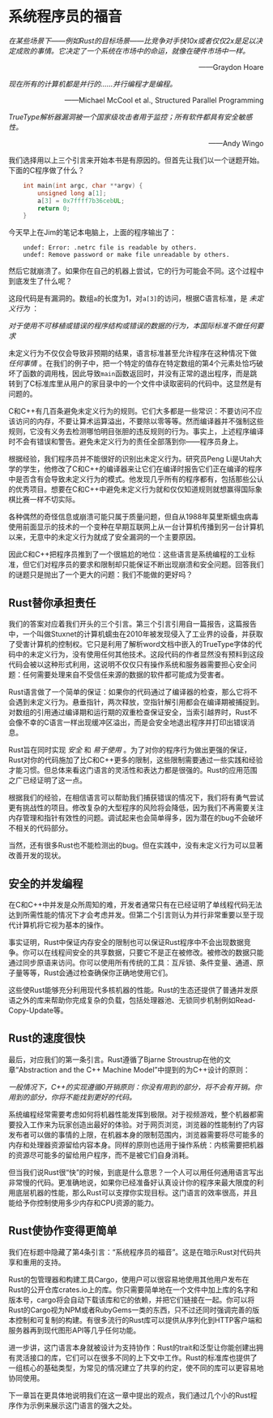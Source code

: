 # 系统程序员的福音

 *在某些场景下——例如Rust的目标场景——比竞争对手快10x或者仅仅2x是足以决定成败的事情。它决定了一个系统在市场中的命运，就像在硬件市场中一样。* 
<p align="right">
    ——Graydon Hoare
</p>

 *现在所有的计算机都是并行的……并行编程才是编程。* 
<p align="right">
    ——Michael McCool et al., Structured Parallel Programming    
</p>

 *TrueType解析器漏洞被一个国家级攻击者用于监控；所有软件都具有安全敏感性。* 
<p align="right">
    ——Andy Wingo
</p>

我们选择用以上三个引言来开始本书是有原因的。但首先让我们以一个谜题开始。下面的C程序做了什么？
```C
    int main(int argc, char **argv) {
        unsigned long a[1];
        a[3] = 0x7ffff7b36cebUL;
        return 0;
    }
```

今天早上在Jim的笔记本电脑上，上面的程序输出了：
```
    undef: Error: .netrc file is readable by others.
    undef: Remove password or make file unreadable by others.
```
然后它就崩溃了。如果你在自己的机器上尝试，它的行为可能会不同。这个过程中到底发生了什么呢？

这段代码是有漏洞的。数组`a`的长度为1，对`a[3]`的访问，根据C语言标准，是 *未定义行为* ：

 *对于使用不可移植或错误的程序结构或错误的数据的行为，本国际标准不做任何要求* 

未定义行为不仅仅会导致非预期的结果，语言标准甚至允许程序在这种情况下做 *任何事情* 。在我们的例子中，把一个特定的值存在特定数组的第4个元素处恰巧破坏了函数的调用栈，因此导致`main`函数返回时，并没有正常的退出程序，而是跳转到了C标准库里从用户的家目录中的一个文件中读取密码的代码中。这显然是有问题的。

C和C++有几百条避免未定义行为的规则。它们大多都是一些常识：不要访问不应该访问的内存，不要让算术运算溢出，不要除以零等等。然而编译器并不强制这些规则，它没有义务去检测哪怕明目张胆的违反规则的行为。事实上，上述程序编译时不会有错误和警告。避免未定义行为的责任全部落到你——程序员身上。

根据经验，我们程序员并不能很好的识别出未定义行为。研究员Peng Li是Utah大学的学生，他修改了C和C++的编译器来让它们在编译时报告它们正在编译的程序中是否含有会导致未定义行为的模式。他发现几乎所有的程序都有，包括那些公认的优秀项目。想要在C和C++中避免未定义行为就和仅仅知道规则就想赢得国际象棋比赛一样不切实际。

各种偶然的奇怪信息或崩溃可能只属于质量问题，但自从1988年莫里斯蠕虫病毒使用前面显示的技术的一个变种在早期互联网上从一台计算机传播到另一台计算机以来，无意中的未定义行为就成了安全漏洞的一个主要原因。

因此C和C++把程序员推到了一个很尴尬的地位：这些语言是系统编程的工业标准，但它们对程序员的要求和限制却只能保证不断出现崩溃和安全问题。回答我们的谜题只是抛出了一个更大的问题：我们不能做的更好吗？

## Rust替你承担责任

我们的答案对应着我们开头的三个引言。第三个引言引用自一篇报告，这篇报告中，一个叫做Stuxnet的计算机蠕虫在2010年被发现侵入了工业界的设备，并获取了受害计算机的控制权。它只是利用了解析word文档中嵌入的TrueType字体的代码中的未定义行为，没有使用任何其他技术。这段代码的作者显然没有预料到这段代码会被以这种形式利用，这说明不仅仅只有操作系统和服务器需要担心安全问题：任何需要处理来自不受信任来源的数据的软件都可能成为受害者。

Rust语言做了一个简单的保证：如果你的代码通过了编译器的检查，那么它将不会遇到未定义行为。悬垂指针，两次释放，空指针解引用都会在编译期被捕捉到。对数组的引用通过编译期和运行期的双重检查保证安全，当索引越界时，Rust不会像不幸的C语言一样出现缓冲区溢出，而是会安全地退出程序并打印出错误消息。

Rust旨在同时实现 *安全* 和 *易于使用* 。为了对你的程序行为做出更强的保证，Rust对你的代码施加了比C和C++更多的限制，这些限制需要通过一些实践和经验才能习惯。但总体来看这门语言的灵活性和表达力都是很强的。Rust的应用范围之广已经证明了这一点。

根据我们的经验，在相信语言可以帮助我们捕获错误的情况下，我们将有勇气尝试更有挑战性的项目。修改复杂的大型程序的风险将会降低，因为我们不再需要关注内存管理和指针有效性的问题。调试起来也会简单得多，因为潜在的bug不会破坏不相关的代码部分。

当然，还有很多Rust也不能检测出的bug。但在实践中，没有未定义行为可以显著改善开发的现状。

## 安全的并发编程

在C和C++中并发是众所周知的难，开发者通常只有在已经证明了单线程代码无法达到所需性能的情况下才会考虑并发。但第二个引言则认为并行非常重要以至于现代计算机将它视为基本的操作。

事实证明，Rust中保证内存安全的限制也可以保证Rust程序中不会出现数据竞争。你可以在线程间安全的共享数据，只要它不是正在被修改。被修改的数据只能通过同步原语来访问。你可以使用所有传统的工具：互斥锁、条件变量、通道、原子量等等，Rust会通过检查确保你正确地使用它们。

这些使Rust能够充分利用现代多核机器的性能。Rust的生态还提供了普通并发原语之外的库来帮助你完成复杂的负载，包括处理器池、无锁同步机制例如Read-Copy-Update等。

## Rust的速度很快

最后，对应我们的第一条引言。Rust遵循了Bjarne Stroustrup在他的文章“Abstraction and the C++ Machine Model”中提到的为C++设计的原则：

 *一般情况下，C++的实现遵循0开销原则：你没有用到的部分，将不会有开销。你用到的部分，你将不能找到更好的代码。* 

系统编程经常需要考虑如何将机器性能发挥到极限。对于视频游戏，整个机器都需要投入工作来为玩家创造出最好的体验。对于网页浏览，浏览器的性能制约了内容发布者可以做的事情的上限，在机器本身的限制范围内，浏览器需要将尽可能多的内存和处理器资源留给内容本身。同样的原则也适用于操作系统：内核需要把机器的资源尽可能多的留给用户程序，而不是被它们自身消耗。

但当我们说Rust很“快”的时候，到底是什么意思？一个人可以用任何通用语言写出非常慢的代码。更准确地说，如果你已经准备好认真设计你的程序来最大限度的利用底层机器的性能，那么Rust可以支撑你实现目标。这门语言的效率很高，并且能给予你控制使用多少内存和CPU资源的能力。

## Rust使协作变得更简单

我们在标题中隐藏了第4条引言：“系统程序员的福音”。这是在暗示Rust对代码共享和重用的支持。

Rust的包管理器和构建工具Cargo，使用户可以很容易地使用其他用户发布在Rust的公开仓库crates.io上的库。你只需要简单地在一个文件中加上库的名字和版本号，cargo将会自动下载该库和它的依赖，并把它们链接在一起。你可以将Rust的Cargo视为NPM或者RubyGems一类的东西，只不过还同时强调完善的版本控制和可复制的构建。有很多流行的Rust库可以提供从序列化到HTTP客户端和服务器再到现代图形API等几乎任何功能。

进一步讲，这门语言本身就被设计为支持协作：Rust的trait和泛型让你能创建出拥有灵活接口的库，它们可以在很多不同的上下文中工作。Rust的标准库也提供了一组核心的基础类型，为常见的情况建立了共享的约定，使不同的库可以更容易地协同使用。

下一章旨在更具体地说明我们在这一章中提出的观点，我们通过几个小的Rust程序作为示例来展示这门语言的强大之处。
